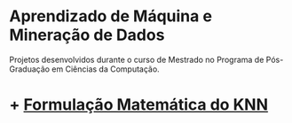 # Aprendizado de Máquina e Mineração de Dados

Projetos desenvolvidos durante o curso de Mestrado no Programa de Pós-Graduação em Ciências da Computação.

# + [Formulação Matemática do KNN]()
